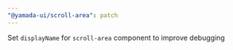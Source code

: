 ```yaml
---
"@yamada-ui/scroll-area": patch
---
```


Set `displayName` for `scroll-area` component to improve debugging
